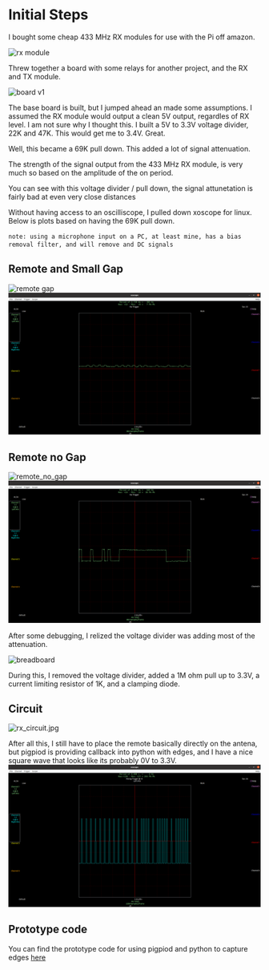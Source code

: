 # Initial Steps

I bought some cheap 433 MHz RX modules for use with the Pi off amazon.

![rx module](./images/433mhz_module_display.jpg)

Threw together a board with some relays for another project, and the RX and TX module.

![board v1](./images/relay_board_v1.jpg)

The base board is built, but I jumped ahead an made some assumptions.  I assumed the RX module would output a clean 5V output, regardles of RX level.  I am not sure why I thought this.  I built a 5V to 3.3V voltage divider, 22K and 47K.  This would get me to 3.4V.  Great.

Well, this became a 69K pull down.  This added a lot of signal attenuation.

The strength of the signal output from the 433 MHz RX module, is very much so based on the amplitude of the on period.

You can see with this voltage divider / pull down, the signal attunetation is fairly bad at even very close distances

Without having access to an oscilliscope, I pulled down xoscope for linux.  Below is plots based on having the 69K pull down.

```
note: using a microphone input on a PC, at least mine, has a bias removal filter, and will remove and DC signals
```

## Remote and Small Gap
![remote gap](./images/remote_gap.jpg)
![scope_gap](./images/remote_gap_scope.png)

## Remote no Gap
![remote_no_gap](./images/remote_no_gap.jpg)
![scope_no_gap](./images/remote_no_gap_scope.png)

After some debugging, I relized the voltage divider was adding most of the attenuation.

![breadboard](./images/breadboard.jpg)

During this, I removed the voltage divider, added a 1M ohm pull up to 3.3V, a current limiting resistor of 1K, and a clamping diode.

## Circuit
![rx_circuit.jpg](./images/circuit.jpg)

After all this, I still have to place the remote basically directly on the antena, but pigpiod is providing callback into python with edges, and I have a nice square wave that looks like its probably 0V to 3.3V.
![clean_wave.jpg](./images/clean_wave.png)

## Prototype code
You can find the prototype code for using pigpiod and python to capture edges [here](../../prototype/rx_test.py)
